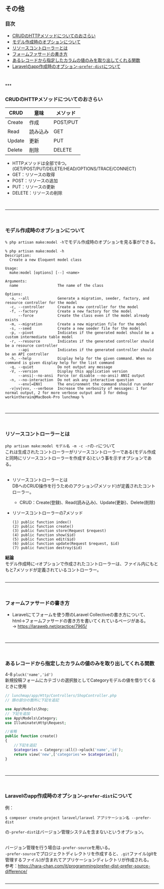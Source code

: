 ## その他
### 目次

* [CRUDのHTTPメソッドについてのおさらい](#CRUDのHTTPメソッドについてのおさらい)</br>
* [モデル作成時のオプションについて](#モデル作成時のオプションについて)</br>
* [リソースコントローラーとは](#リソースコントローラーとは)</br>
* [フォームファサードの書き方](#フォームファサードの書き方)</br>
* [あるレコードから指定したカラムの値のみを取り出してくれる関数](#あるレコードから指定したカラムの値のみを取り出してくれる関数)</br>
* [Laravelのapp作成時のオプション`–prefer-dist`について](#Laravelのapp作成時のオプション`–prefer-dist`について)</br>


</br>

***</br>

### CRUDのHTTPメソッドについてのおさらい</br>
  | CRUD | 意味 | メソッド |
  | - | - | - |
  | Create | 作成 | POST/PUT |
  | Read | 読み込み | GET |
  | Update | 更新 | PUT |
  | Delete | 削除 | DELETE |</br>
  
  - HTTPメソッドは全部で8つ。(GET/POST/PUT/DELETE/HEAD/OPTIONS/TRACE/CONNECT)</br>
  - GET：リソースの取得
  - POST：リソースの追加
  - PUT：リソースの更新
  - DELETE：リソースの削除</br>
</br>

***
</br>


### モデル作成時のオプションについて
`% php artisan make:model -h`でモデル作成時のオプションを見る事ができる。</br>

```shell
% php artisan make:model -h
Description:
  Create a new Eloquent model class

Usage:
  make:model [options] [--] <name>

Arguments:
  name                  The name of the class

Options:
  -a, --all             Generate a migration, seeder, factory, and resource controller for the model
  -c, --controller      Create a new controller for the model
  -f, --factory         Create a new factory for the model
      --force           Create the class even if the model already exists
  -m, --migration       Create a new migration file for the model
  -s, --seed            Create a new seeder file for the model
  -p, --pivot           Indicates if the generated model should be a custom intermediate table model
  -r, --resource        Indicates if the generated controller should be a resource controller
      --api             Indicates if the generated controller should be an API controller
  -h, --help            Display help for the given command. When no command is given display help for the list command
  -q, --quiet           Do not output any message
  -V, --version         Display this application version
      --ansi|--no-ansi  Force (or disable --no-ansi) ANSI output
  -n, --no-interaction  Do not ask any interactive question
      --env[=ENV]       The environment the command should run under
  -v|vv|vvv, --verbose  Increase the verbosity of messages: 1 for normal output, 2 for more verbose output and 3 for debug
workintherain@MacBook-Pro lunchmap % 

```
</br>

***
</br>

### リソースコントローラーとは
`php artisan make:model モデル名 -m -c -r`の`-r`について</br>
これは生成されたコントローラーがリソースコントローラーである(モデル作成と同時にリソースコントローラーを作成する)という事を示すオプションである。</br>
</br>

* リソースコントローラーとは</br>
  DBへのCRUD操作を行うためのアクション(7メソッド)が定義されたコントローラー。</br>
  * CRUD：Create(登録)、Read(読み込み)、Update(更新)、Delete(削除)</br>

* リソースコントローラーの7メソッド</br>
  ```
  (1) public function index()
  (2) public function create()
  (3) public function store(Request $request)
  (4) public function show($id)
  (5) public function edit($id)
  (6) public function update(Request $request, $id)
  (7) public function destroy($id)
  ```

**結論**</br>
モデル作成時に-rオプションで作成されたコントローラーは、ファイル内にもともと7メソッドが定義されているコントローラー。</br>
</br>

***
</br>

### フォームファサードの書き方
- Laravelにてフォームを使う際のLaravel Collectiveの書き方について、html→フォームファサードの書き方を書いてくれているページがある。</br>
  → https://laraweb.net/practice/7965/</br>
</br>

***
</br>

### あるレコードから指定したカラムの値のみを取り出してくれる関数
4-8
`pluck('name','id')`</br>
新規投稿フォームにカテゴリの選択肢としてCategoryモデルの値を借りてくるときに使用</br>

```php
// lunchmap/app/Http/Controllers/ShopController.php
// 頭の部分の箇所に下記を追記

use App\Models\Shop;
// 下記を追加
use App\Models\Category;
use Illuminate\Http\Request;

//省略
public function create()
{
    //下記を追記
    $categories = Category::all()->pluck('name','id');
    return view('new',['categories'=> $categories]);
}
```
</br>

***
</br>

### Laravelのapp作成時のオプション`–prefer-dist`について
例：
```shell
$ composer create-project laravel/laravel アプリケーション名 --prefer-dist
```
の`-prefer-dist`はバージョン管理システムを含まないというオプション。</br>
</br>

バージョン管理を行う場合は`-prefer-source`を用いる。</br>
`-prefer-source`でプロジェクトディレクトリを作成すると、`.git`ファイル(gitを管理するファイル)が含まれてアプリケーションディレクトリが作成される。</br>
参考：https://hara-chan.com/it/programming/prefer-dist-prefer-source-difference/
</br>
</br>

***
</br>

